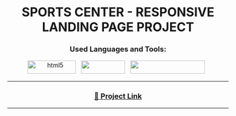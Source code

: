 <h1 align="center">SPORTS CENTER - RESPONSIVE LANDING PAGE PROJECT</h1>  
<p align="left">  
</p>


<h3 align="center">Used Languages and Tools:</h3>  
<p align="center"> 
    <img src="https://a11ybadges.com/badge?logo=html5" alt="html5" width="110" height="30"/> &nbsp;
    <img src="https://a11ybadges.com/badge?logo=css3" width="100" height="30"/> &nbsp;
    <img src="https://a11ybadges.com/badge?logo=javascript" width="170" height="30"/> &nbsp;
</p>
<hr>
<h3 align="center"><a href="https://sportscenter-react.netlify.app/">🔗  Project Link</a></h3>
<hr>


